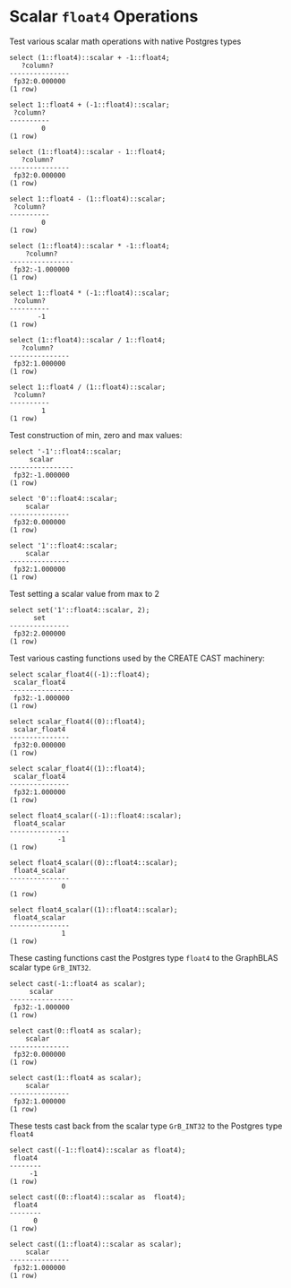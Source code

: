 # Scalar `float4` Operations

Test various scalar math operations with native Postgres types
``` postgres-console
select (1::float4)::scalar + -1::float4;
   ?column?    
---------------
 fp32:0.000000
(1 row)

select 1::float4 + (-1::float4)::scalar;
 ?column? 
----------
        0
(1 row)

select (1::float4)::scalar - 1::float4;
   ?column?    
---------------
 fp32:0.000000
(1 row)

select 1::float4 - (1::float4)::scalar;
 ?column? 
----------
        0
(1 row)

select (1::float4)::scalar * -1::float4;
    ?column?    
----------------
 fp32:-1.000000
(1 row)

select 1::float4 * (-1::float4)::scalar;
 ?column? 
----------
       -1
(1 row)

select (1::float4)::scalar / 1::float4;
   ?column?    
---------------
 fp32:1.000000
(1 row)

select 1::float4 / (1::float4)::scalar;
 ?column? 
----------
        1
(1 row)

```
Test construction of min, zero and max values:
``` postgres-console
select '-1'::float4::scalar;
     scalar     
----------------
 fp32:-1.000000
(1 row)

select '0'::float4::scalar;
    scalar     
---------------
 fp32:0.000000
(1 row)

select '1'::float4::scalar;
    scalar     
---------------
 fp32:1.000000
(1 row)

```
Test setting a scalar value from max to 2
``` postgres-console
select set('1'::float4::scalar, 2);
      set      
---------------
 fp32:2.000000
(1 row)

```
Test various casting functions used by the CREATE CAST machinery:
``` postgres-console
select scalar_float4((-1)::float4);
 scalar_float4  
----------------
 fp32:-1.000000
(1 row)

select scalar_float4((0)::float4);
 scalar_float4 
---------------
 fp32:0.000000
(1 row)

select scalar_float4((1)::float4);
 scalar_float4 
---------------
 fp32:1.000000
(1 row)

select float4_scalar((-1)::float4::scalar);
 float4_scalar 
---------------
            -1
(1 row)

select float4_scalar((0)::float4::scalar);
 float4_scalar 
---------------
             0
(1 row)

select float4_scalar((1)::float4::scalar);
 float4_scalar 
---------------
             1
(1 row)

```
These casting functions cast the Postgres type `float4` to the
GraphBLAS scalar type `GrB_INT32`.
``` postgres-console
select cast(-1::float4 as scalar);
     scalar     
----------------
 fp32:-1.000000
(1 row)

select cast(0::float4 as scalar);
    scalar     
---------------
 fp32:0.000000
(1 row)

select cast(1::float4 as scalar);
    scalar     
---------------
 fp32:1.000000
(1 row)

```
These tests cast back from the scalar type `GrB_INT32` to the
Postgres type `float4`
``` postgres-console
select cast((-1::float4)::scalar as float4);
 float4 
--------
     -1
(1 row)

select cast((0::float4)::scalar as  float4);
 float4 
--------
      0
(1 row)

select cast((1::float4)::scalar as scalar);
    scalar     
---------------
 fp32:1.000000
(1 row)

```